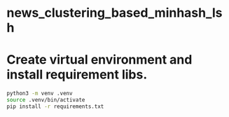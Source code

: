 # news_clustering_based_minhash_lsh

# Create virtual environment and install requirement libs.
```bash
python3 -m venv .venv
source .venv/bin/activate
pip install -r requirements.txt
```